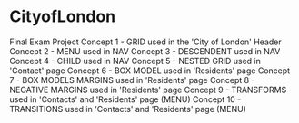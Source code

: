 # CityofLondon
Final Exam Project
Concept 1 - GRID used in the 'City of London' Header
Concept 2 - MENU used in NAV
Concept 3 - DESCENDENT used in NAV
Concept 4 - CHILD used in NAV
Concept 5 - NESTED GRID used in 'Contact' page
Concept 6 - BOX MODEL used in 'Residents' page
Concept 7 - BOX MODELS MARGINS used in 'Residents' page
Concept 8 - NEGATIVE MARGINS used in 'Residents' page
Concept 9 - TRANSFORMS used in 'Contacts' and 'Residents' page (MENU)
Concept 10 - TRANSITIONS used in 'Contacts' and 'Residents' page (MENU)
